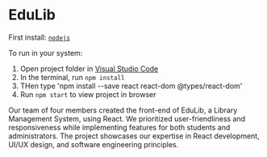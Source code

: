 
# EduLib

  First install:  <code><a href="https://nodejs.org/en/download/">nodejs</a></code>

  To run in your system:
  
  1) Open project folder in <a href="https://code.visualstudio.com/download">Visual Studio Code</a>
  2) In the terminal, run `npm install`
  3) THen type 'npm install --save react react-dom @types/react-dom'
  4) Run `npm start` to view project in browser

  Our team of four members created the front-end of EduLib, a Library Management System, using React. We prioritized user-friendliness and responsiveness while implementing features for both students and administrators. The project showcases our expertise in React development, UI/UX design, and software engineering principles.
  
